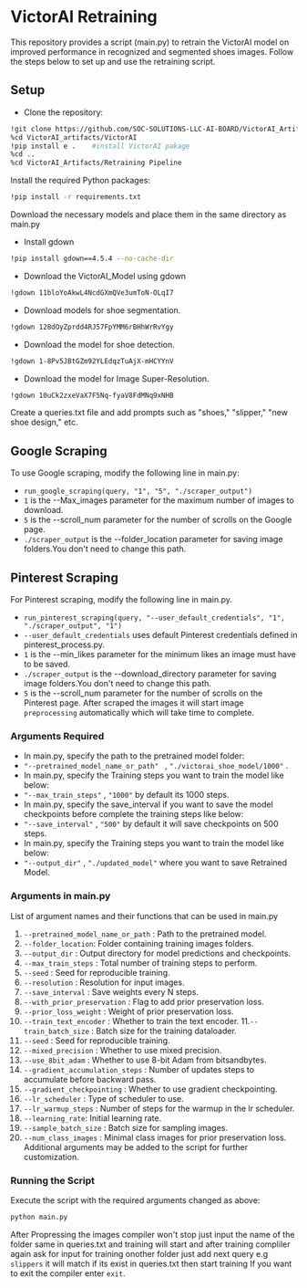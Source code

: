 # VictorAI Retraining
This repository provides a script (main.py) to retrain the VictorAI model on improved performance in recognized and segmented shoes images. Follow the steps below to set up and use the retraining script.
## Setup
- Clone the repository:
```bash
!git clone https://github.com/SOC-SOLUTIONS-LLC-AI-BOARD/VictorAI_Artifacts.git
%cd VictorAI_artifacts/VictorAI
!pip install e .    #install VictorAI pakage
%cd ..
%cd VictorAI_Artifacts/Retraining Pipeline
```
Install the required Python packages:
```bash
!pip install -r requirements.txt
```
Download the necessary models and place them in the same directory as main.py
- Install gdown
```bash
!pip install gdown==4.5.4 --no-cache-dir
  ```
- Download the VictorAI_Model using gdown
```bash
!gdown 11bloYoAkwL4NcdGXmQVe3umToN-OLqI7
```
- Download models for shoe segmentation.
```bash
!gdown 128dOyZprdd4RJ57FpYMM6rBHhWrRvYgy
```
- Download the model for shoe detection.
```bash
!gdown 1-8Pv5JBtGZm92YLEdqzTuAjX-mHCYYnV
```
- Download the model for Image Super-Resolution.
```bash
!gdown 10uCk2zxeVaX7F5Nq-fyaV8FdMNq9xNHB
```
Create a queries.txt file and add prompts such as "shoes," "slipper," "new shoe design," etc.
## Google Scraping
To use Google scraping, modify the following line in main.py:
- `run_google_scraping(query, "1", "5", "./scraper_output")`
- `1` is the --Max_images parameter for the maximum number of images to download.
- `5` is the --scroll_num parameter for the number of scrolls on the Google page.
- `./scraper_output` is the --folder_location parameter for saving image folders.You don't need to change this path.
## Pinterest Scraping
For Pinterest scraping, modify the following line in main.py.
- `run_pinterest_scraping(query, "--user_default_credentials", "1", "./scraper_output", "1")`
- `--user_default_credentials` uses default Pinterest credentials defined in pinterest_process.py.
- `1` is the --min_likes parameter for the minimum likes an image must have to be saved.
- `./scraper_output` is the --download_directory parameter for saving image folders.You don't need to change this path.
- `5` is the --scroll_num parameter for the number of scrolls on the Pinterest page.
  After scraped the images it will start image `preprocessing` automatically which will take time to complete.
### Arguments Required
- In main.py, specify the path to the pretrained model folder:
- `"--pretrained_model_name_or_path" ` , ` "./victorai_shoe_model/1000" ` .
- In main.py, specify the Training steps you want to train the model like below:
- `"--max_train_steps"` , `"1000"` by default its 1000 steps.
-  In main.py, specify the save_interval if you want to save the model checkpoints before complete the training steps like below:
- `"--save_interval"` , `"500"` by default it will save checkpoints on 500 steps.
- In main.py, specify the Training steps you want to train the model like below:
- `"--output_dir"` , `"./updated_model"` where you want to save  Retrained Model.
### Arguments in main.py
List of argument names and their functions that can be used in main.py
1. `--pretrained_model_name_or_path` : Path to the pretrained model.
2. `--folder_location`: Folder containing training  images folders.
3. `--output_dir` : Output directory for model predictions and checkpoints.
4. `--max_train_steps` : Total number of training steps to perform.
5. `--seed` : Seed for reproducible training.
6. `--resolution` : Resolution for input images.
7. `--save_interval` : Save weights every N steps.
8. `--with_prior_preservation` : Flag to add prior preservation loss.
9. `--prior_loss_weight` : Weight of prior preservation loss.
10. `--train_text_encoder` : Whether to train the text encoder.
11.`--train_batch_size` : Batch size for the training dataloader.
12. `--seed` : Seed for reproducible training.
13. `--mixed_precision` : Whether to use mixed precision.
14. `--use_8bit_adam` : Whether to use 8-bit Adam from bitsandbytes.
15. `--gradient_accumulation_steps` : Number of updates steps to accumulate before backward pass.
16. `--gradient_checkpointing` : Whether to use gradient checkpointing.
17. `--lr_scheduler` : Type of scheduler to use.
18. `--lr_warmup_steps` : Number of steps for the warmup in the lr scheduler.
19. `--learning_rate`: Initial learning rate.
20. `--sample_batch_size` : Batch size for sampling images.
21. `--num_class_images` : Minimal class images for prior preservation loss.
Additional arguments may be added to the script for further customization.
### Running the Script
Execute the script with the required arguments changed as above:
```bash
python main.py
```
After Propressing the images compiler won't stop just input the name of the folder same in queries.txt and training will start and after training compliler again ask for input for training onother folder just add next query e.g `slippers` it will match if its exist in queries.txt then start training
If you want to exit the compiler enter `exit`.
